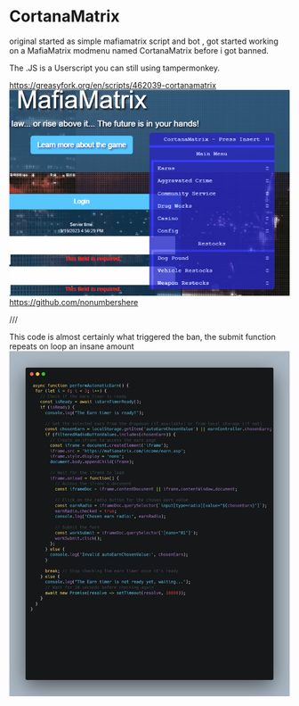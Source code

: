 # CortanaMatrix
original started as simple mafiamatrix script and bot , got started working on a MafiaMatrix modmenu named CortanaMatrix before i got banned. 
 
The .JS is a Userscript you can still using tampermonkey.

https://greasyfork.org/en/scripts/462039-cortanamatrix
![My Image](Animation.gif)
 https://github.com/nonumbershere
 
 
 
 
 
 
 ///
 
 This code is almost certainly what triggered the ban, the submit function repeats on loop an insane amount 
 ![My Image](perform.png)

